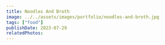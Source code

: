 ```yaml
---
title: Noodles And Broth
image: ../../assets/images/portfolio/noodles-and-broth.jpg
tags: ["food"]
publishDate: 2023-07-29
relatedPhotos:
---
```

